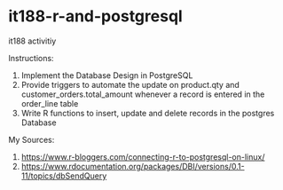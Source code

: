 # it188-r-and-postgresql
it188 activitiy

Instructions:
1. Implement the Database Design in PostgreSQL
2. Provide triggers to automate the update on product.qty and customer_orders.total_amount whenever a record is entered in the order_line table
3. Write R functions to insert, update and delete records in the postgres Database

My Sources: 
1. https://www.r-bloggers.com/connecting-r-to-postgresql-on-linux/ 
2. https://www.rdocumentation.org/packages/DBI/versions/0.1-11/topics/dbSendQuery

